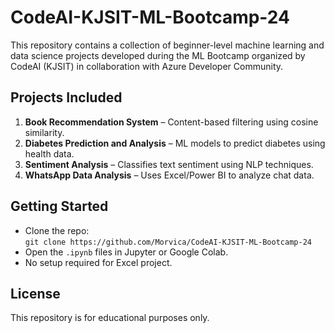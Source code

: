 # CodeAI-KJSIT-ML-Bootcamp-24

This repository contains a collection of beginner-level machine learning and data science projects developed during the ML Bootcamp organized by CodeAI (KJSIT) in collaboration with Azure Developer Community.

## Projects Included

1. **Book Recommendation System** – Content-based filtering using cosine similarity.
2. **Diabetes Prediction and Analysis** – ML models to predict diabetes using health data.
3. **Sentiment Analysis** – Classifies text sentiment using NLP techniques.
4. **WhatsApp Data Analysis** – Uses Excel/Power BI to analyze chat data.

## Getting Started

- Clone the repo:  
  `git clone https://github.com/Morvica/CodeAI-KJSIT-ML-Bootcamp-24`
- Open the `.ipynb` files in Jupyter or Google Colab.
- No setup required for Excel project.

## License

This repository is for educational purposes only.
